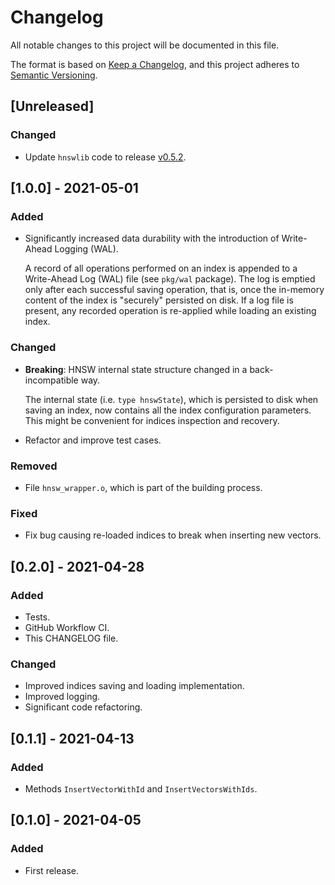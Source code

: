# Changelog
All notable changes to this project will be documented in this file.

The format is based on [Keep a Changelog](https://keepachangelog.com/en/1.0.0/),
and this project adheres to [Semantic Versioning](https://semver.org/spec/v2.0.0.html).

## [Unreleased]
### Changed
- Update `hnswlib` code to release [v0.5.2](https://github.com/nmslib/hnswlib/releases/tag/v0.5.2).

## [1.0.0] - 2021-05-01
### Added
- Significantly increased data durability with the introduction of
  Write-Ahead Logging (WAL).

  A record of all operations performed on an index is appended to a Write-Ahead
  Log (WAL) file (see `pkg/wal` package). The log is emptied only after each
  successful saving operation, that is, once the in-memory content of the index
  is "securely" persisted on disk.
  If a log file is present, any recorded operation is re-applied while loading
  an existing index.

### Changed
- **Breaking**: HNSW internal state structure changed in a back-incompatible way.

  The internal state (i.e. `type hnswState`), which is persisted to disk when
  saving an index, now contains all the index configuration parameters.
  This might be convenient for indices inspection and recovery.
- Refactor and improve test cases.

### Removed
- File `hnsw_wrapper.o`, which is part of the building process.

### Fixed
- Fix bug causing re-loaded indices to break when inserting new vectors.

## [0.2.0] - 2021-04-28
### Added
- Tests.
- GitHub Workflow CI.
- This CHANGELOG file.

### Changed
- Improved indices saving and loading implementation.
- Improved logging.
- Significant code refactoring.

## [0.1.1] - 2021-04-13
### Added
- Methods `InsertVectorWithId` and `InsertVectorsWithIds`.

## [0.1.0] - 2021-04-05
### Added
- First release.
